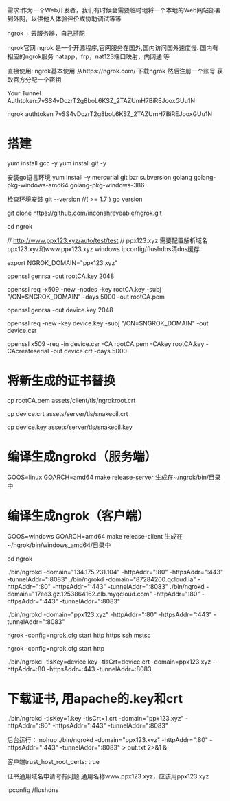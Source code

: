 


需求:作为一个Web开发者，我们有时候会需要临时地将一个本地的Web网站部署到外网，以供他人体验评价或协助调试等等


ngrok + 云服务器，自己搭配

ngrok官网
ngrok 是一个开源程序,官网服务在国外,国内访问国外速度慢.
国内有相应的ngrok服务 natapp，frp，nat123端口映射，内网通 等


直接使用:
ngrok基本使用
从https://ngrok.com/  下载ngrok 然后注册一个账号 获取官方分配一个密钥

Your Tunnel Authtoken:7vSS4vDczrT2g8boL6KSZ_2TAZUmH7BiREJooxGUu1N


ngrok authtoken 7vSS4vDczrT2g8boL6KSZ_2TAZUmH7BiREJooxGUu1N




# 搭建 
yum install gcc -y
yum install git -y

安装go语言环境
yum install -y mercurial git bzr subversion golang golang-pkg-windows-amd64 golang-pkg-windows-386

检查环境安装 
git --version //( >= 1.7 )
go version

git clone https://github.com/inconshreveable/ngrok.git

cd ngrok

// http://www.ppx123.xyz/auto/test/test
// ppx123.xyz  需要配置解析域名ppx123.xyz和www.ppx123.xyz
windows ipconfig/flushdns清dns缓存

export NGROK_DOMAIN="ppx123.xyz"

openssl genrsa -out rootCA.key 2048

openssl req -x509 -new -nodes -key rootCA.key -subj "/CN=$NGROK_DOMAIN" -days 5000 -out rootCA.pem

openssl genrsa -out device.key 2048

openssl req -new -key device.key -subj "/CN=$NGROK_DOMAIN" -out device.csr

openssl x509 -req -in device.csr -CA rootCA.pem -CAkey rootCA.key -CAcreateserial -out device.crt -days 5000


# 将新生成的证书替换
cp rootCA.pem assets/client/tls/ngrokroot.crt

cp device.crt assets/server/tls/snakeoil.crt

cp device.key assets/server/tls/snakeoil.key


# 编译生成ngrokd（服务端）
GOOS=linux GOARCH=amd64 make release-server
生成在~/ngrok/bin/目录中
# 编译生成ngrok（客户端）
GOOS=windows GOARCH=amd64 make release-client
生成在~/ngrok/bin/windows_amd64/目录中



cd ngrok

	

./bin/ngrokd -domain="134.175.231.104" -httpAddr=":80" -httpsAddr=":443" -tunnelAddr=":8083"
./bin/ngrokd -domain="87284200.qcloud.la" -httpAddr=":80" -httpsAddr=":443" -tunnelAddr=":8083" 
./bin/ngrokd -domain="17ee3.gz.1253864162.clb.myqcloud.com" -httpAddr=":80" -httpsAddr=":443" -tunnelAddr=":8083"


./bin/ngrokd -domain="ppx123.xyz" -httpAddr=":80" -httpsAddr=":443" -tunnelAddr=":8083"


ngrok -config=ngrok.cfg start http https ssh mstsc


ngrok -config=ngrok.cfg start http


./bin/ngrokd -tlsKey=device.key -tlsCrt=device.crt -domain=ppx123.xyz -httpAddr=:80 -httpsAddr=:443 -tunnelAddr=:8083

# 下载证书, 用apache的.key和crt

./bin/ngrokd -tlsKey=1.key -tlsCrt=1.crt -domain="ppx123.xyz" -httpAddr=":80" -httpsAddr=":443" -tunnelAddr=":8083"

后台运行：
nohup ./bin/ngrokd -domain="ppx123.xyz" -httpAddr=":80" -httpsAddr=":443" -tunnelAddr=":8083" > out.txt 2>&1 &


客户端trust_host_root_certs: true

证书通用域名申请时有问题	通用名称www.ppx123.xyz，应该用ppx123.xyz

ipconfig /flushdns





